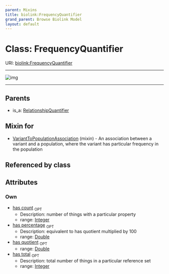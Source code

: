 ```yaml
---
parent: Mixins
title: biolink:FrequencyQuantifier
grand_parent: Browse Biolink Model
layout: default
---
```


# Class: FrequencyQuantifier




URI: [biolink:FrequencyQuantifier](https://w3id.org/biolink/vocab/FrequencyQuantifier)


---

![img](http://yuml.me/diagram/nofunky;dir:TB/class/[RelationshipQuantifier],[VariantToPopulationAssociation]uses%20-.-%3E[FrequencyQuantifier%7Chas_count:integer%20%3F;has_total:integer%20%3F;has_quotient:double%20%3F;has_percentage:double%20%3F],[RelationshipQuantifier]%5E-[FrequencyQuantifier],[VariantToPopulationAssociation])

---


## Parents

 *  is_a: [RelationshipQuantifier](RelationshipQuantifier.md)

## Mixin for

 * [VariantToPopulationAssociation](VariantToPopulationAssociation.md) (mixin)  - An association between a variant and a population, where the variant has particular frequency in the population

## Referenced by class


## Attributes


### Own

 * [has count](has_count.md)  <sub>OPT</sub>
    * Description: number of things with a particular property
    * range: [Integer](types/Integer.md)
 * [has percentage](has_percentage.md)  <sub>OPT</sub>
    * Description: equivalent to has quotient multiplied by 100
    * range: [Double](types/Double.md)
 * [has quotient](has_quotient.md)  <sub>OPT</sub>
    * range: [Double](types/Double.md)
 * [has total](has_total.md)  <sub>OPT</sub>
    * Description: total number of things in a particular reference set
    * range: [Integer](types/Integer.md)
